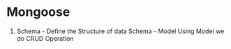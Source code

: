# Mongoose

1. Schema - Define the Structure of data
    Schema - Model
    Using Model we do CRUD Operation